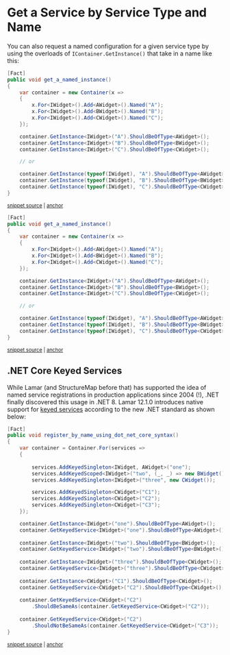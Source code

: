 # Get a Service by Service Type and Name

You can also request a named configuration for a given service type by using the overloads of `IContainer.GetInstance()` that take in a name like this:

<!-- snippet: sample_GetInstance-by-name -->
<a id='snippet-sample_getinstance-by-name'></a>
```cs
[Fact]
public void get_a_named_instance()
{
    var container = new Container(x =>
    {
        x.For<IWidget>().Add<AWidget>().Named("A");
        x.For<IWidget>().Add<BWidget>().Named("B");
        x.For<IWidget>().Add<CWidget>().Named("C");
    });

    container.GetInstance<IWidget>("A").ShouldBeOfType<AWidget>();
    container.GetInstance<IWidget>("B").ShouldBeOfType<BWidget>();
    container.GetInstance<IWidget>("C").ShouldBeOfType<CWidget>();

    // or

    container.GetInstance(typeof(IWidget), "A").ShouldBeOfType<AWidget>();
    container.GetInstance(typeof(IWidget), "B").ShouldBeOfType<BWidget>();
    container.GetInstance(typeof(IWidget), "C").ShouldBeOfType<CWidget>();
}
```
<sup><a href='https://github.com/JasperFx/lamar/blob/master/src/Lamar.Testing/IoC/Acceptance/get_all_instances.cs#L44-L67' title='Snippet source file'>snippet source</a> | <a href='#snippet-sample_getinstance-by-name' title='Start of snippet'>anchor</a></sup>
<a id='snippet-sample_getinstance-by-name-1'></a>
```cs
[Fact]
public void get_a_named_instance()
{
    var container = new Container(x =>
    {
        x.For<IWidget>().Add<AWidget>().Named("A");
        x.For<IWidget>().Add<BWidget>().Named("B");
        x.For<IWidget>().Add<CWidget>().Named("C");
    });

    container.GetInstance<IWidget>("A").ShouldBeOfType<AWidget>();
    container.GetInstance<IWidget>("B").ShouldBeOfType<BWidget>();
    container.GetInstance<IWidget>("C").ShouldBeOfType<CWidget>();

    // or

    container.GetInstance(typeof(IWidget), "A").ShouldBeOfType<AWidget>();
    container.GetInstance(typeof(IWidget), "B").ShouldBeOfType<BWidget>();
    container.GetInstance(typeof(IWidget), "C").ShouldBeOfType<CWidget>();
}
```
<sup><a href='https://github.com/JasperFx/lamar/blob/master/src/StructureMap.Testing/Examples/Resolving/SimpleScenarios.cs#L26-L48' title='Snippet source file'>snippet source</a> | <a href='#snippet-sample_getinstance-by-name-1' title='Start of snippet'>anchor</a></sup>
<!-- endSnippet -->

## .NET Core Keyed Services

While Lamar (and StructureMap before that) has supported the idea of named service registrations in production applications since 2004 (!),
.NET finally discovered this usage in .NET 8. Lamar 12.1.0 introduces native support for [keyed services](https://weblogs.asp.net/ricardoperes/net-8-dependency-injection-changes-keyed-services) according to the new .NET standard as shown below:

<!-- snippet: sample_adding_keyed_services -->
<a id='snippet-sample_adding_keyed_services'></a>
```cs
[Fact]
public void register_by_name_using_dot_net_core_syntax()
{
    var container = Container.For(services =>
    {
        
        services.AddKeyedSingleton<IWidget, AWidget>("one");
        services.AddKeyedScoped<IWidget>("two", (_, _) => new BWidget());
        services.AddKeyedSingleton<IWidget>("three", new CWidget());

        services.AddKeyedSingleton<CWidget>("C1");
        services.AddKeyedSingleton<CWidget>("C2");
        services.AddKeyedSingleton<CWidget>("C3");
    });

    container.GetInstance<IWidget>("one").ShouldBeOfType<AWidget>();
    container.GetKeyedService<IWidget>("one").ShouldBeOfType<AWidget>();
    
    container.GetInstance<IWidget>("two").ShouldBeOfType<BWidget>();
    container.GetKeyedService<IWidget>("two").ShouldBeOfType<BWidget>();
    
    container.GetInstance<IWidget>("three").ShouldBeOfType<CWidget>();
    container.GetKeyedService<IWidget>("three").ShouldBeOfType<CWidget>();
    
    container.GetInstance<CWidget>("C1").ShouldBeOfType<CWidget>();
    container.GetKeyedService<CWidget>("C2").ShouldBeOfType<CWidget>();
    
    container.GetKeyedService<CWidget>("C2")
        .ShouldBeSameAs(container.GetKeyedService<CWidget>("C2"));
    
    container.GetKeyedService<CWidget>("C2")
        .ShouldNotBeSameAs(container.GetKeyedService<CWidget>("C3"));
}
```
<sup><a href='https://github.com/JasperFx/lamar/blob/master/src/Lamar.Testing/IoC/Acceptance/IKeyedServiceProvider_compliance.cs#L11-L47' title='Snippet source file'>snippet source</a> | <a href='#snippet-sample_adding_keyed_services' title='Start of snippet'>anchor</a></sup>
<!-- endSnippet -->
